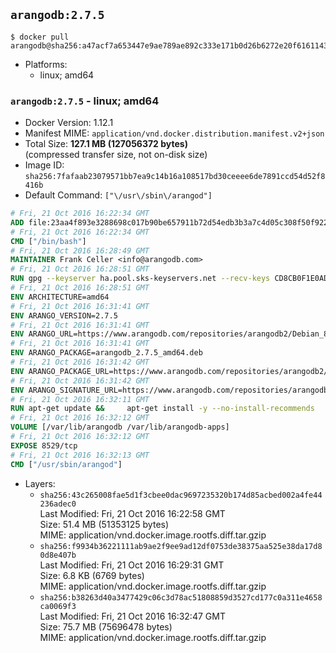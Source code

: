 ## `arangodb:2.7.5`

```console
$ docker pull arangodb@sha256:a47acf7a653447e9ae789ae892c333e171b0d26b6272e20f6161143fae8c07c1
```

-	Platforms:
	-	linux; amd64

### `arangodb:2.7.5` - linux; amd64

-	Docker Version: 1.12.1
-	Manifest MIME: `application/vnd.docker.distribution.manifest.v2+json`
-	Total Size: **127.1 MB (127056372 bytes)**  
	(compressed transfer size, not on-disk size)
-	Image ID: `sha256:7fafaab23079571bb7ea9c14b16a108517bd30ceeee6de7891ccd54d52f8416b`
-	Default Command: `["\/usr\/sbin\/arangod"]`

```dockerfile
# Fri, 21 Oct 2016 16:22:34 GMT
ADD file:23aa4f893e3288698c017b90be657911b72d54edb3b3a7c4d05c308f50f9228f in / 
# Fri, 21 Oct 2016 16:22:34 GMT
CMD ["/bin/bash"]
# Fri, 21 Oct 2016 16:28:49 GMT
MAINTAINER Frank Celler <info@arangodb.com>
# Fri, 21 Oct 2016 16:28:51 GMT
RUN gpg --keyserver ha.pool.sks-keyservers.net --recv-keys CD8CB0F1E0AD5B52E93F41E7EA93F5E56E751E9B
# Fri, 21 Oct 2016 16:28:51 GMT
ENV ARCHITECTURE=amd64
# Fri, 21 Oct 2016 16:31:41 GMT
ENV ARANGO_VERSION=2.7.5
# Fri, 21 Oct 2016 16:31:41 GMT
ENV ARANGO_URL=https://www.arangodb.com/repositories/arangodb2/Debian_8.0
# Fri, 21 Oct 2016 16:31:41 GMT
ENV ARANGO_PACKAGE=arangodb_2.7.5_amd64.deb
# Fri, 21 Oct 2016 16:31:42 GMT
ENV ARANGO_PACKAGE_URL=https://www.arangodb.com/repositories/arangodb2/Debian_8.0/amd64/arangodb_2.7.5_amd64.deb
# Fri, 21 Oct 2016 16:31:42 GMT
ENV ARANGO_SIGNATURE_URL=https://www.arangodb.com/repositories/arangodb2/Debian_8.0/amd64/arangodb_2.7.5_amd64.deb.asc
# Fri, 21 Oct 2016 16:32:11 GMT
RUN apt-get update &&     apt-get install -y --no-install-recommends         libgoogle-perftools4         ca-certificates         wget     &&     rm -rf /var/lib/apt/lists/* &&     wget ${ARANGO_SIGNATURE_URL} &&           wget ${ARANGO_PACKAGE_URL} &&             gpg --verify ${ARANGO_PACKAGE}.asc &&     dpkg -i ${ARANGO_PACKAGE} &&     sed -ri         -e 's!127\.0\.0\.1!0.0.0.0!g'         -e 's!^(file\s*=).*!\1 -!'         /etc/arangodb/arangod.conf     &&     apt-get purge -y --auto-remove ca-certificates wget &&     rm -f ${ARANGO_PACKAGE}*
# Fri, 21 Oct 2016 16:32:12 GMT
VOLUME [/var/lib/arangodb /var/lib/arangodb-apps]
# Fri, 21 Oct 2016 16:32:12 GMT
EXPOSE 8529/tcp
# Fri, 21 Oct 2016 16:32:13 GMT
CMD ["/usr/sbin/arangod"]
```

-	Layers:
	-	`sha256:43c265008fae5d1f3cbee0dac9697235320b174d85acbed002a4fe44236adec0`  
		Last Modified: Fri, 21 Oct 2016 16:22:58 GMT  
		Size: 51.4 MB (51353125 bytes)  
		MIME: application/vnd.docker.image.rootfs.diff.tar.gzip
	-	`sha256:f9934b36221111ab9ae2f9ee9ad12df0753de38375aa525e38da17d80d8e407b`  
		Last Modified: Fri, 21 Oct 2016 16:29:31 GMT  
		Size: 6.8 KB (6769 bytes)  
		MIME: application/vnd.docker.image.rootfs.diff.tar.gzip
	-	`sha256:b38263d40a3477429c06c3d78ac51808859d3527cd177c0a311e4658ca0069f3`  
		Last Modified: Fri, 21 Oct 2016 16:32:47 GMT  
		Size: 75.7 MB (75696478 bytes)  
		MIME: application/vnd.docker.image.rootfs.diff.tar.gzip
